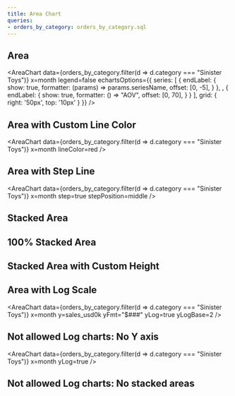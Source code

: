 ```yaml
---
title: Area Chart
queries:
- orders_by_category: orders_by_category.sql
---
```


## Area

<AreaChart
    data={orders_by_category.filter(d => d.category === "Sinister Toys")}
    x=month
    legend=false
    echartsOptions={{
        series: [
        {
            endLabel: {
                show: true,
                formatter: (params) => params.seriesName,
                offset: [0, -5], 
            }
        },
        ,
        {
            endLabel: {
                show: true,
                formatter: () => "AOV",
                offset: [0, 70],
            }
        }
        ],
        grid: {
            right: '50px',
            top: '10px'
        }
    }}
/>

## Area with Custom Line Color

<AreaChart
data={orders_by_category.filter(d => d.category === "Sinister Toys")}
x=month
lineColor=red
/>

## Area with Step Line

<AreaChart
data={orders_by_category.filter(d => d.category === "Sinister Toys")}
x=month
step=true
stepPosition=middle
/>

## Stacked Area

<AreaChart 
    data={orders_by_category} 
    x=month 
    y=sales_usd0k 
    series=category
/>

## 100% Stacked Area

<AreaChart 
    data={orders_by_category} 
    x=month 
    y=sales_usd0k 
    series=category
    type=stacked100
/>

## Stacked Area with Custom Height

<AreaChart 
    data={orders_by_category} 
    x=month 
    y=sales_usd0k 
    series=category
    chartAreaHeight=380
/>

## Area with Log Scale

<AreaChart
    data={orders_by_category.filter(d => d.category === "Sinister Toys")}
    x=month
    y=sales_usd0k 
    yFmt="$###"
    yLog=true
    yLogBase=2
/>

## Not allowed Log charts: No Y axis

<AreaChart
    data={orders_by_category.filter(d => d.category === "Sinister Toys")}
    x=month
    yLog=true
/>

## Not allowed Log charts: No stacked areas

<AreaChart 
    data={orders_by_category} 
    x=month 
    y=sales_usd0k 
    series=category
    yLog=true
/>